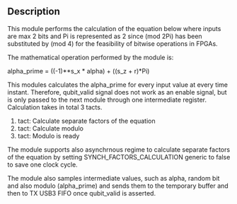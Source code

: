 ## Description

This module performs the calculation of the equation below where inputs are max 2 bits
and Pi is represented as 2 since (mod 2Pi) has been substituted by (mod 4) for the feasibility of bitwise operations in FPGAs. 

The mathematical operation performed by the module is:

alpha_prime = ((-1)**s_x * alpha) + ((s_z + r)*Pi)

This modules calculates the alpha_prime for every input value at every time instant. Therefore, qubit_valid signal does not work as an enable signal, but is only passed to the next module through one intermediate register. Calculation takes in total 3 tacts.

1. tact: Calculate separate factors of the equation
2. tact: Calculate modulo
3. tact: Modulo is ready

The module supports also asynchrnous regime to calculate separate factors of the equation by setting SYNCH_FACTORS_CALCULATION generic to false to save one clock cycle.

The module also samples intermediate values, such as alpha, random bit and also modulo (alpha_prime) and sends them to the temporary buffer and then to TX USB3 FIFO once qubit_valid is asserted.